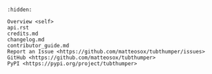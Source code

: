 ```{include} ../../README.md
```

```{toctree}
:hidden:

Overview <self>
api.rst
credits.md
changelog.md
contributor_guide.md
Report an Issue <https://github.com/matteosox/tubthumper/issues>
GitHub <https://github.com/matteosox/tubthumper>
PyPI <https://pypi.org/project/tubthumper>
```
